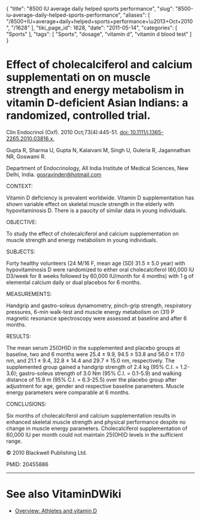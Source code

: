 {
    "title": "8500 IU average daily helped sports performance",
    "slug": "8500-iu-average-daily-helped-sports-performance",
    "aliases": [
        "/8500+IU+average+daily+helped+sports+performance+\u2013+Oct+2010",
        "/1628"
    ],
    "tiki_page_id": 1628,
    "date": "2011-05-14",
    "categories": [
        "Sports"
    ],
    "tags": [
        "Sports",
        "dosage",
        "vitamin d",
        "vitamin d blood test"
    ]
}


# Effect of cholecalciferol and calcium supplementati on on muscle strength and energy metabolism in vitamin D-deficient Asian Indians: a randomized, controlled trial.

Clin Endocrinol (Oxf). 2010 Oct;73(4):445-51. [doi: 10.1111/j.1365-2265.2010.03816.x.](https://doi.org/10.1111/j.1365-2265.2010.03816.x.)

Gupta R, Sharma U, Gupta N, Kalaivani M, Singh U, Guleria R, Jagannathan NR, Goswami R.

Department of Endocrinology, All India Institute of Medical Sciences, New Delhi, India. gosravinder@hotmail.com

CONTEXT:

Vitamin D deficiency is prevalent worldwide. Vitamin D supplementation has shown variable effect on skeletal muscle strength in the elderly with hypovitaminosis D. There is a paucity of similar data in young individuals.

OBJECTIVE:

To study the effect of cholecalciferol and calcium supplementation on muscle strength and energy metabolism in young individuals.

SUBJECTS:

Forty healthy volunteers (24 M/16 F, mean age (SD) 31.5 ± 5.0 year) with hypovitaminosis D were randomized to either oral cholecalciferol (60,000 IU D3/week for 8 weeks followed by 60,000 IU/month for 4 months) with 1 g of elemental calcium daily or dual placebos for 6 months.

MEASUREMENTS:

Handgrip and gastro-soleus dynamometry, pinch-grip strength, respiratory pressures, 6-min walk-test and muscle energy metabolism on (31) P magnetic resonance spectroscopy were assessed at baseline and after 6 months.

RESULTS:

The mean serum 25(OH)D in the supplemented and placebo groups at baseline, two and 6 months were 25.4 ± 9.9, 94.5 ± 53.8 and 56.0 ± 17.0 nm, and 21.1 ± 9.4, 32.8 ± 14.4 and 29.7 ± 15.0 nm, respectively. The supplemented group gained a handgrip strength of 2.4 kg (95% C.I. = 1.2-3.6); gastro-soleus strength of 3.0 Nm (95% C.I. = 0.1-5.9) and walking distance of 15.9 m (95% C.I. = 6.3-25.5) over the placebo group after adjustment for age, gender and respective baseline parameters. Muscle energy parameters were comparable at 6 months.

CONCLUSIONS:

Six months of cholecalciferol and calcium supplementation results in enhanced skeletal muscle strength and physical performance despite no change in muscle energy parameters. Cholecalciferol supplementation of 60,000 IU per month could not maintain 25(OH)D levels in the sufficient range.

© 2010 Blackwell Publishing Ltd.

PMID:     20455886 

- - - - - - 

# See also VitaminDWiki

* [Overview: Athletes and vitamin D](/tags/overview-athletes-and-vitamin-d.html)